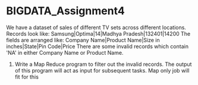 # BIGDATA_Assignment4
We have a dataset of sales of different TV sets across different locations.
Records look like:
Samsung|Optima|14|Madhya Pradesh|132401|14200
The fields are arranged like:
Company Name|Product Name|Size in inches|State|Pin Code|Price
There are some invalid records which contain 'NA' in either Company Name or Product Name.
1. Write a Map Reduce program to filter out the invalid records.
The output of this program will act as input for subsequent tasks.
Map only job will fit for this

